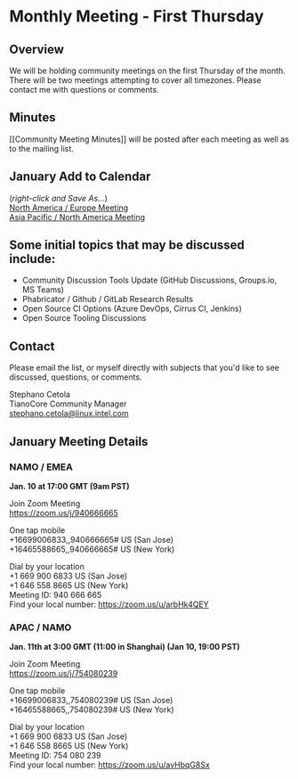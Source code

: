# Monthly Meeting - First Thursday
## Overview
We will be holding community meetings on the first Thursday of the month. There will be two meetings attempting to cover all timezones. Please contact me with questions or comments.

## Minutes
[[Community Meeting Minutes]] will be posted after each meeting as well as to the mailing list.

## January Add to Calendar
(_right-click and Save As..._)  
[North America / Europe Meeting](https://raw.githubusercontent.com/tianocore/tianocore.github.io/master/TianoCore-January-Community-Meeting-NAMO-EMEA.ics)  
[Asia Pacific / North America Meeting](https://raw.githubusercontent.com/tianocore/tianocore.github.io/master/TianoCore-January-Community-Meeting-APAC-NAMO.ics) 

## Some initial topics that may be discussed include:
- Community Discussion Tools Update (GitHub Discussions, Groups.io, MS Teams)
- Phabricator / Github / GitLab Research Results
- Open Source CI Options (Azure DevOps, Cirrus CI, Jenkins)
- Open Source Tooling Discussions


## Contact
Please email the list, or myself directly with subjects that you'd like to see discussed, questions, or comments.

Stephano Cetola  
TianoCore Community Manager  
stephano.cetola@linux.intel.com    
  
## January Meeting Details

### NAMO / EMEA

**Jan. 10 at 17:00 GMT (9am PST)**

Join Zoom Meeting  
https://zoom.us/j/940666665  
  
One tap mobile  
+16699006833,,940666665# US (San Jose)  
+16465588665,,940666665# US (New York)  
  
Dial by your location  
        +1 669 900 6833 US (San Jose)  
        +1 646 558 8665 US (New York)  
Meeting ID: 940 666 665  
Find your local number: https://zoom.us/u/arbHk4QEY  
  
### APAC / NAMO
  
**Jan. 11th at 3:00 GMT (11:00 in Shanghai) (Jan 10, 19:00 PST)**
  
Join Zoom Meeting  
https://zoom.us/j/754080239  
  
One tap mobile  
+16699006833,,754080239# US (San Jose)  
+16465588665,,754080239# US (New York)  
  
Dial by your location  
        +1 669 900 6833 US (San Jose)  
        +1 646 558 8665 US (New York)  
Meeting ID: 754 080 239  
Find your local number: https://zoom.us/u/avHbqG8Sx  